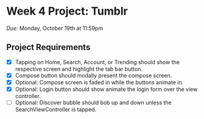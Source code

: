 # Week 4 Project: Tumblr

*Due:* Monday, October 19th at 11:59pm

## Project Requirements

- [x] Tapping on Home, Search, Account, or Trending should show the respective screen and highlight the tab bar button.
- [x] Compose button should modally present the compose screen.
- [x] Optional: Compose screen is faded in while the buttons animate in.
- [x] Optional: Login button should show animate the login form over the view controller.
- [ ] Optional: Discover bubble should bob up and down unless the SearchViewController is tapped.